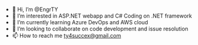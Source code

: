 - 👋 Hi, I’m @EngrTY
- 👀 I’m interested in ASP.NET webapp and C# Coding on .NET framework
- 🌱 I’m currently learning Azure DevOps and AWS cloud
- 💞️ I’m looking to collaborate on code development and issue resolution
- 📫 How to reach me ty4succex@gmail.com

<!---
EngrTY/EngrTY is a ✨ special ✨ repository because its `README.md` (this file) appears on your GitHub profile.
You can click the Preview link to take a look at your changes.
--->
